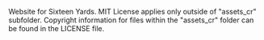 Website for Sixteen Yards. MIT License applies only outside of "assets_cr" subfolder. Copyright information for files within the "assets_cr" folder can be found in the LICENSE file.
